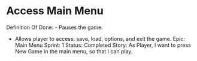 # Access Main Menu

Definition Of Done: - Pauses the game.
- Allows player to access: save, load, options, and exit the game.
Epic: Main Menu
Sprint: 1
Status: Completed
Story: As Player, I want to press New Game in the main menu, so that I can play.